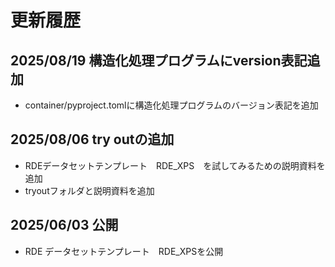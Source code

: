 # 更新履歴

## 2025/08/19 構造化処理プログラムにversion表記追加
- container/pyproject.tomlに構造化処理プログラムのバージョン表記を追加

## 2025/08/06 try outの追加
- RDEデータセットテンプレート　RDE_XPS　を試してみるための説明資料を追加
- tryoutフォルダと説明資料を追加

## 2025/06/03 公開
- RDE データセットテンプレート　RDE_XPSを公開
